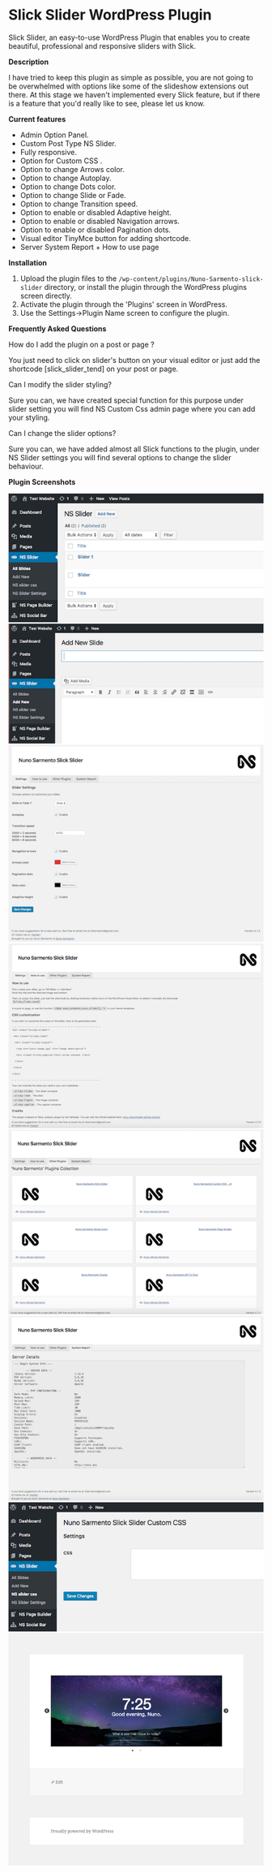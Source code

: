 # Slick Slider WordPress Plugin

Slick Slider, an easy-to-use WordPress Plugin that enables you to create beautiful, professional and responsive sliders with Slick.

**Description**

I have tried to keep this plugin as simple as possible, you are not going to be overwhelmed with options like some of the slideshow extensions out there.
At this stage we haven't implemented every Slick feature, but if there is a feature that you'd really like to see, please let us know.

**Current features**

* Admin Option Panel. <br />
* Custom Post Type NS Slider. <br />
* Fully responsive. <br />
* Option for Custom CSS . <br />
* Option to change Arrows color. <br />
* Option to change Autoplay. <br />
* Option to change Dots color. <br />
* Option to change Slide or Fade. <br />
* Option to change Transition speed. <br />
* Option to enable or disabled Adaptive height. <br />
* Option to enable or disabled Navigation arrows. <br />
* Option to enable or disabled Pagination dots. <br />
* Visual editor TinyMce button for adding shortcode. <br />
* Server System Report + How to use page <br />


**Installation**

1. Upload the plugin files to the `/wp-content/plugins/Nuno-Sarmento-slick-slider` directory, or install the plugin through the WordPress plugins screen directly. <br />
2. Activate the plugin through the 'Plugins' screen in WordPress. <br />
3. Use the Settings->Plugin Name screen to configure the plugin. <br />



**Frequently Asked Questions**

How do I add the plugin on a post or page ? <br />

You just need to click on slider's button on your visual editor or just add the shortcode [slick_slider_tend] on your post or page. <br />

Can I modify the slider styling? <br />

Sure you can, we have created special function for this purpose under slider setting you will find NS Custom Css admin page where you can add your styling. <br />

Can I change the slider options? <br />

Sure you can, we have added almost all Slick functions to the plugin, under NS Slider settings you will find several options to change the slider behaviour. <br />



**Plugin Screenshots**

![Admin Panel Menu](https://github.com/nfsarmento/nuno-sarmento-slick-slider/blob/master/assets/images/screenshot-1.png "Admin Panel Menu.")
![Add slider by clicking on slider icon on the visual editor](https://github.com/nfsarmento/nuno-sarmento-slick-slider/blob/master/assets/images/screenshot-2.png "Optional title")
![Slider settings](https://github.com/nfsarmento/nuno-sarmento-slick-slider/blob/master/assets/images/screenshot-3.png "Optional title")
![How to use](https://github.com/nfsarmento/nuno-sarmento-slick-slider/blob/master/assets/images/screenshot-4.png "Optional title")
![Other NS Plugins](https://github.com/nfsarmento/nuno-sarmento-slick-slider/blob/master/assets/images/screenshot-5.png "Optional title")
![Server Report](https://github.com/nfsarmento/nuno-sarmento-slick-slider/blob/master/assets/images/screenshot-6.png "Optional title")
![Custom CSS](https://github.com/nfsarmento/nuno-sarmento-slick-slider/blob/master/assets/images/screenshot-7.png "Optional title")
![Simple Slider](https://github.com/nfsarmento/nuno-sarmento-slick-slider/blob/master/assets/images/screenshot-8.png "Optional title")

